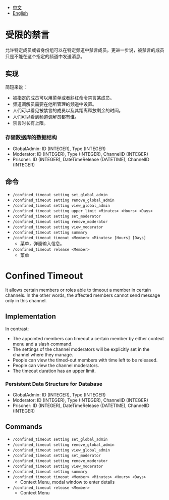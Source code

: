 - [中文](#受限的禁言)
- [English](#confined-timeout)

# 受限的禁言
允许特定成员或者身份组可以在特定频道中禁言成员。更进一步说，被禁言的成员只是不能在这个指定的频道中发送消息。

## 实现
简短来说：
- 被指定的成员可以用菜单或者斜杠命令禁言某成员。
- 频道调解员需要在他所管理的频道中设置。
- 人们可以看见被禁言的成员以及其距离释放剩余的时间。
- 人们可以看到频道调解员都有谁。
- 禁言时长有上限。

### 存储数据库的数据结构
- GlobalAdmin: ID (INTEGER), Type (INTEGER)
- Moderator: ID (INTEGER), Type (INTEGER), ChannelID (INTEGER)
- Prisoner: ID (INTEGER), DateTimeRelease (DATETIME), ChannelID (INTEGER)

## 命令
- `/confined_timeout setting set_global_admin`
- `/confined_timeout setting remove_global_admin`
- `/confined_timeout setting view_global_admin`
- `/confined_timeout setting upper_limit <Minutes> <Hours> <Days>`
- `/confined_timeout setting set_moderator`
- `/confined_timeout setting remove_moderator`
- `/confined_timeout setting view_moderator`
- `/confined_timeout setting summary`
- `/confined_timeout timeout <Member> <Minutes> [Hours] [Days]`
    - 菜单，弹窗输入信息。
- `/confined_timeout release <Member>`
    - 菜单

# Confined Timeout
It allows certain members or roles able to timeout a member in certain channels. In the other words, the affected members cannot send message only in this channel.

## Implementation
In contrast:
- The appointed members can timeout a certain member by either context menu and a slash command.
- The settings of the channel moderators will be explicitly set in the channel where they manage.
- People can view the timed-out members with time left to be released.
- People can view the channel moderators.
- The timeout duration has an upper limit.

### Persistent Data Structure for Database
- GlobalAdmin: ID (INTEGER), Type (INTEGER)
- Moderator: ID (INTEGER), Type (INTEGER), ChannelID (INTEGER)
- Prisoner: ID (INTEGER), DateTimeRelease (DATETIME), ChannelID (INTEGER)

## Commands
- `/confined_timeout setting set_global_admin`
- `/confined_timeout setting remove_global_admin`
- `/confined_timeout setting view_global_admin`
- `/confined_timeout setting set_moderator`
- `/confined_timeout setting remove_moderator`
- `/confined_timeout setting view_moderator`
- `/confined_timeout setting summary`
- `/confined_timeout timeout <Member> <Minutes> <Hours> <Days>`
    - Context Menu, modal window to enter details
- `/confined_timeout release <Member>`
    - Context Menu